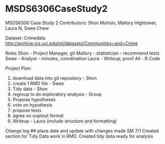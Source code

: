 # MSDS6306CaseStudy2
MSDS6306 Case Study 2
Contributors: Shon Mohsin, Mallory Hightower, Laura N, Swee Chew

Dataset: Crimedata
http://archive.ics.uci.edu/ml/datasets/Communities+and+Crime

Roles
Shon - Project Manager, git 
Mallory - statistician - recommend tests
Swee - Analyst - minutes, coordination
Laura - Writeup, proof
All - R Code

Project Plan:
1. download data into git repository - Shon
2. create 1 RMD file - Swee 
3. Tidy data - Shon
4. regroup to do exploratory analysis - Group
5. Propose hypotheses
6. vote on hypothesis
7. propose tests
8. agree on ouptout format
9. Writeup - Laura (include structure and formatting)

Change log ## place date and update with changes made
SM 7/1 Created section for Tidy Data work in RMD. Created tidy data ready for analysis
